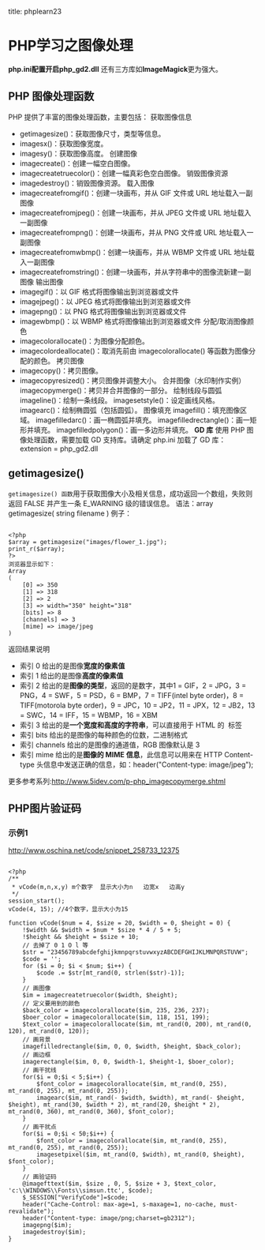 title: phplearn23 

#  PHP学习之图像处理 
**php.ini配置开启php_gd2.dll**
还有三方库如**ImageMagick**更为强大。

##  PHP 图像处理函数 
PHP 提供了丰富的图像处理函数，主要包括：
获取图像信息
  * getimagesize()：获取图像尺寸，类型等信息。
  * imagesx()：获取图像宽度。
  * imagesy()：获取图像高度。
创建图像
  * imagecreate()：创建一幅空白图像。
  * imagecreatetruecolor()：创建一幅真彩色空白图像。
销毁图像资源
  * imagedestroy()：销毁图像资源。
载入图像
  * imagecreatefromgif()：创建一块画布，并从 GIF 文件或 URL 地址载入一副图像
  * imagecreatefromjpeg()：创建一块画布，并从 JPEG 文件或 URL 地址载入一副图像
  * imagecreatefrompng()：创建一块画布，并从 PNG 文件或 URL 地址载入一副图像
  * imagecreatefromwbmp()：创建一块画布，并从 WBMP 文件或 URL 地址载入一副图像
  * imagecreatefromstring()：创建一块画布，并从字符串中的图像流新建一副图像
输出图像
  * imagegif()：以 GIF 格式将图像输出到浏览器或文件
  * imagejpeg()：以 JPEG 格式将图像输出到浏览器或文件
  * imagepng()：以 PNG 格式将图像输出到浏览器或文件
  * imagewbmp()：以 WBMP 格式将图像输出到浏览器或文件
分配/取消图像颜色
  * imagecolorallocate()：为图像分配颜色。
  * imagecolordeallocate()：取消先前由 imagecolorallocate() 等函数为图像分配的颜色。
拷贝图像
  * imagecopy()：拷贝图像。
  * imagecopyresized()：拷贝图像并调整大小。
合并图像（水印制作实例）
imagecopymerge()：拷贝并合并图像的一部分。
绘制线段与圆弧
imageline()：绘制一条线段。
imagesetstyle()：设定画线风格。
imagearc()：绘制椭圆弧（包括圆弧）。
图像填充
imagefill()：填充图像区域。
imagefilledarc()：画一椭圆弧并填充。
imagefilledrectangle()：画一矩形并填充。
imagefilledpolygon()：画一多边形并填充。
**GD 库**
使用 PHP 图像处理函数，需要加载 GD 支持库。请确定 php.ini 加载了 GD 库：
extension = php_gd2.dll
##  getimagesize() 
` getimagesize() 函数 `用于获取图像大小及相关信息，成功返回一个数组，失败则返回 FALSE 并产生一条 E_WARNING 级的错误信息。
语法：array getimagesize( string filename )
例子：
```

<?php
$array = getimagesize("images/flower_1.jpg");
print_r($array);
?>
浏览器显示如下：
Array
(
    [0] => 350
    [1] => 318
    [2] => 2
    [3] => width="350" height="318"
    [bits] => 8
    [channels] => 3
    [mime] => image/jpeg
)

```
返回结果说明
  * 索引 0 给出的是图像**宽度的像素值**
  * 索引 1 给出的是图像**高度的像素值**
  * 索引 2 给出的是**图像的类型**，返回的是数字，其中1 = GIF，2 = JPG，3 = PNG，4 = SWF，5 = PSD，6 = BMP，7 = TIFF(intel byte order)，8 = TIFF(motorola byte order)，9 = JPC，10 = JP2，11 = JPX，12 = JB2，13 = SWC，14 = IFF，15 = WBMP，16 = XBM
  * 索引 3 给出的是**一个宽度和高度的字符串**，可以直接用于 HTML 的 <image> 标签
  * 索引 bits 给出的是图像的每种颜色的位数，二进制格式
  * 索引 channels 给出的是图像的通道值，RGB 图像默认是 3
  * 索引 mime 给出的是**图像的 MIME 信息**，此信息可以用来在 HTTP Content-type 头信息中发送正确的信息，如：header("Content-type: image/jpeg");

更多参考系列:http://www.5idev.com/p-php_imagecopymerge.shtml

##  PHP图片验证码 
###  示例1 
http://www.oschina.net/code/snippet_258733_12375
```

<?php
/**
 * vCode(m,n,x,y) m个数字  显示大小为n   边宽x   边高y
 */
session_start(); 
vCode(4, 15); //4个数字，显示大小为15
 
function vCode($num = 4, $size = 20, $width = 0, $height = 0) {
    !$width && $width = $num * $size * 4 / 5 + 5;
    !$height && $height = $size + 10; 
    // 去掉了 0 1 O l 等
    $str = "23456789abcdefghijkmnpqrstuvwxyzABCDEFGHIJKLMNPQRSTUVW";
    $code = '';
    for ($i = 0; $i < $num; $i++) {
        $code .= $str[mt_rand(0, strlen($str)-1)];
    } 
    // 画图像
    $im = imagecreatetruecolor($width, $height); 
    // 定义要用到的颜色
    $back_color = imagecolorallocate($im, 235, 236, 237);
    $boer_color = imagecolorallocate($im, 118, 151, 199);
    $text_color = imagecolorallocate($im, mt_rand(0, 200), mt_rand(0, 120), mt_rand(0, 120)); 
    // 画背景
    imagefilledrectangle($im, 0, 0, $width, $height, $back_color); 
    // 画边框
    imagerectangle($im, 0, 0, $width-1, $height-1, $boer_color); 
    // 画干扰线
    for($i = 0;$i < 5;$i++) {
        $font_color = imagecolorallocate($im, mt_rand(0, 255), mt_rand(0, 255), mt_rand(0, 255));
        imagearc($im, mt_rand(- $width, $width), mt_rand(- $height, $height), mt_rand(30, $width * 2), mt_rand(20, $height * 2), mt_rand(0, 360), mt_rand(0, 360), $font_color);
    } 
    // 画干扰点
    for($i = 0;$i < 50;$i++) {
        $font_color = imagecolorallocate($im, mt_rand(0, 255), mt_rand(0, 255), mt_rand(0, 255));
        imagesetpixel($im, mt_rand(0, $width), mt_rand(0, $height), $font_color);
    } 
    // 画验证码
    @imagefttext($im, $size , 0, 5, $size + 3, $text_color, 'c:\\WINDOWS\\Fonts\\simsun.ttc', $code);
    $_SESSION["VerifyCode"]=$code; 
    header("Cache-Control: max-age=1, s-maxage=1, no-cache, must-revalidate");
    header("Content-type: image/png;charset=gb2312");
    imagepng($im);
    imagedestroy($im);
} 
 

```